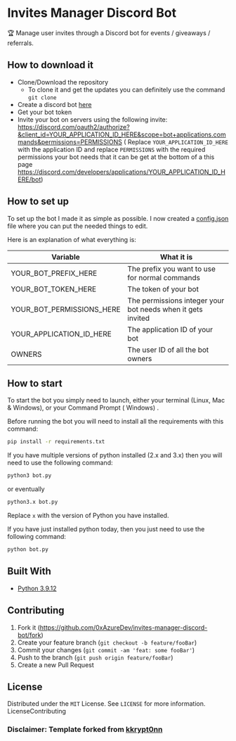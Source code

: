 # Invites Manager Discord Bot

🏆 Manage user invites through a Discord bot for events / giveaways / referrals.

## How to download it

- Clone/Download the repository
  - To clone it and get the updates you can definitely use the command
    `git clone`
- Create a discord bot [here](https://discord.com/developers/applications)
- Get your bot token
- Invite your bot on servers using the following invite:
  <https://discord.com/oauth2/authorize?&client_id=YOUR_APPLICATION_ID_HERE&scope=bot+applications.commands&permissions=PERMISSIONS> (
  Replace `YOUR_APPLICATION_ID_HERE` with the application ID and replace `PERMISSIONS` with the required permissions
  your bot needs that it can be get at the bottom of a this
  page <https://discord.com/developers/applications/YOUR_APPLICATION_ID_HERE/bot>)

## How to set up

To set up the bot I made it as simple as possible. I now created a [config.json](config.json) file where you can put the
needed things to edit.

Here is an explanation of what everything is:

| Variable                  | What it is                                                  |
| ------------------------- | ----------------------------------------------------------- |
| YOUR_BOT_PREFIX_HERE      | The prefix you want to use for normal commands              |
| YOUR_BOT_TOKEN_HERE       | The token of your bot                                       |
| YOUR_BOT_PERMISSIONS_HERE | The permissions integer your bot needs when it gets invited |
| YOUR_APPLICATION_ID_HERE  | The application ID of your bot                              |
| OWNERS                    | The user ID of all the bot owners                           |

## How to start

To start the bot you simply need to launch, either your terminal (Linux, Mac & Windows), or your Command Prompt (
Windows)
.

Before running the bot you will need to install all the requirements with this command:

```bash
pip install -r requirements.txt
```

If you have multiple versions of python installed (2.x and 3.x) then you will need to use the following command:

```bash
python3 bot.py
```

or eventually

```bash
python3.x bot.py
```

Replace `x` with the version of Python you have installed.

If you have just installed python today, then you just need to use the following command:

```bash
python bot.py
```

## Built With

- [Python 3.9.12](https://www.python.org/)

## Contributing

1. Fork it (<https://github.com/0xAzureDev/invites-manager-discord-bot/fork>)
2. Create your feature branch (`git checkout -b feature/fooBar`)
3. Commit your changes (`git commit -am 'feat: some fooBar'`)
4. Push to the branch (`git push origin feature/fooBar`)
5. Create a new Pull Request

## License

Distributed under the `MIT` License. See `LICENSE` for more information.
LicenseContributing

### Disclaimer: Template forked from [kkrypt0nn](https://github.com/kkrypt0nn/Python-Discord-Bot-Template)
